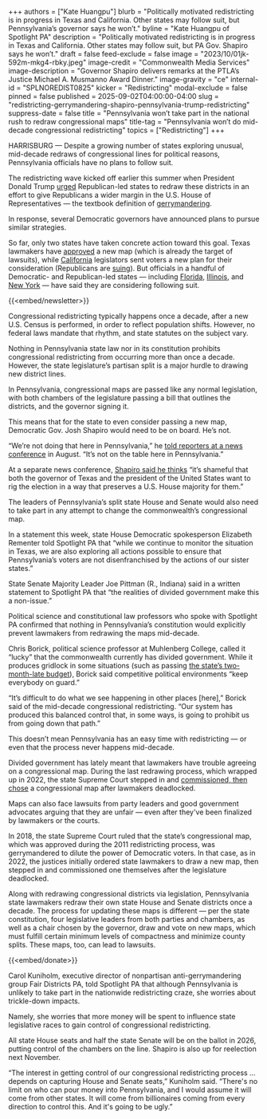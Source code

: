 +++
authors = ["Kate Huangpu"]
blurb = "Politically motivated redistricting is in progress in Texas and California. Other states may follow suit, but Pennsylvania’s governor says he won’t."
byline = "Kate Huangpu of Spotlight PA"
description = "Politically motivated redistricting is in progress in Texas and California. Other states may follow suit, but PA Gov. Shapiro says he won’t."
draft = false
feed-exclude = false
image = "2023/10/01jk-592m-mkg4-rbky.jpeg"
image-credit = "Commonwealth Media Services"
image-description = "Governor Shapiro delivers remarks at the PTLA’s Justice Michael A. Musmanno Award Dinner."
image-gravity = "ce"
internal-id = "SPLNOREDIST0825"
kicker = "Redistricting"
modal-exclude = false
pinned = false
published = 2025-09-02T04:00:00-04:00
slug = "redistricting-gerrymandering-shapiro-pennsylvania-trump-redistricting"
suppress-date = false
title = "Pennsylvania won’t take part in the national rush to redraw congressional maps"
title-tag = "Pennsylvania won’t do mid-decade congressional redistricting"
topics = ["Redistricting"]
+++

HARRISBURG — Despite a growing number of states exploring unusual, mid-decade redraws of congressional lines for political reasons, Pennsylvania officials have no plans to follow suit.

The redistricting wave kicked off earlier this summer when President Donald Trump <a href="https://truthsocial.com/@realDonaldTrump/posts/115064705209848959">urged</a> Republican-led states to redraw these districts in an effort to give Republicans a wider margin in the U.S. House of Representatives — the textbook definition of <a href="https://blogs.loc.gov/loc/2024/07/gerrymandering-the-origin-story/">gerrymandering</a>.

In response, several Democratic governors have announced plans to pursue similar strategies.

So far, only two states have taken concrete action toward this goal. Texas lawmakers have <a href="https://www.texastribune.org/2025/08/23/texas-congressional-map-lawsuit/">approved</a> a new map (which is already the target of lawsuits), while <a href="https://calmatters.org/politics/2025/08/california-redistricting-vote/">California</a> legislators sent voters a new plan for their consideration (Republicans are <a href="https://calmatters.org/politics/2025/08/california-redistricting-vote/">suing</a>). But officials in a handful of Democratic- and Republican-led states —&nbsp;including <a href="https://floridapolitics.com/archives/752790-ron-desantis-pc/">Florida</a>, <a href="https://www.wbez.org/springfield/2025/08/13/illinois-redistricting-jb-pritzker-texas-democrats-greg-abbott-remap">Illinois</a>, and <a href="https://spectrumlocalnews.com/nys/central-ny/politics/2025/08/22/hochul-leaders-meet-on-redistricting-">New York</a> — have said they are considering following suit.

{{<embed/newsletter>}}

Congressional redistricting typically happens once a decade, after a new U.S. Census is performed, in order to reflect population shifts. However, no federal laws mandate that rhythm, and state statutes on the subject vary.

Nothing in Pennsylvania state law nor in its constitution prohibits congressional redistricting from occurring more than once a decade. However, the state legislature’s partisan split is a major hurdle to drawing new district lines.

In Pennsylvania, congressional maps are passed like any normal legislation, with both chambers of the legislature passing a bill that outlines the districts, and the governor signing it.

This means that for the state to even consider passing a new map, Democratic Gov. Josh Shapiro would need to be on board. He’s not.

“We’re not doing that here in Pennsylvania,” he <a href="https://www.youtube.com/watch?v=m9ursCYslVw&amp;t=17s">told reporters at a news conference</a> in August. “It’s not on the table here in Pennsylvania.”

At a separate news conference, <a href="https://pacast.com/m?p=28159">Shapiro said he thinks</a> “it’s shameful that both the governor of Texas and the president of the United States want to rig the election in a way that preserves a U.S. House majority for them.”

The leaders of Pennsylvania’s split state House and Senate would also need to take part in any attempt to change the commonwealth’s congressional map.

In a statement this week, state House Democratic spokesperson Elizabeth Rementer told Spotlight PA that “while we continue to monitor the situation in Texas, we are also exploring all actions possible to ensure that Pennsylvania’s voters are not disenfranchised by the actions of our sister states.”

State Senate Majority Leader Joe Pittman (R., Indiana) said in a written statement to Spotlight PA that “the realities of divided government make this a non-issue.”

Political science and constitutional law professors who spoke with Spotlight PA confirmed that nothing in Pennsylvania’s constitution would explicitly prevent lawmakers from redrawing the maps mid-decade.

Chris Borick, political science professor at Muhlenberg College, called it “lucky” that the commonwealth currently has divided government. While it produces gridlock in some situations (such as passing <a href="https://www.spotlightpa.org/news/2025/08/septa-cuts-josh-shapiro-transit-funding-senate-republican-plan-capitol/">the state’s two-month-late budget</a>), Borick said competitive political environments “keep everybody on guard.”

“It’s difficult to do what we see happening in other places \[here\],” Borick said of the mid-decade congressional redistricting. “Our system has produced this balanced control that, in some ways, is going to prohibit us from going down that path.”

This doesn’t mean Pennsylvania has an easy time with redistricting — or even that the process never happens mid-decade.

Divided government has lately meant that lawmakers have trouble agreeing on a congressional map. During the last redrawing process, which wrapped up in 2022, the state Supreme Court stepped in and <a href="https://www.spotlightpa.org/news/2022/02/pennsylvania-redistricting-congressional-map-supreme-court-pick/">commissioned, then chose</a> a congressional map after lawmakers deadlocked.

Maps can also face lawsuits from party leaders and good government advocates arguing that they are unfair — even after they&#39;ve been finalized by lawmakers or the courts.

In 2018, the state Supreme Court ruled that the state’s congressional map, which was approved during the 2011 redistricting process, was gerrymandered to dilute the power of Democratic voters. In that case, as in 2022, the justices initially ordered state lawmakers to draw a new map, then stepped in and commissioned one themselves after the legislature deadlocked.

Along with redrawing congressional districts via legislation, Pennsylvania state lawmakers redraw their own state House and Senate districts once a decade. The process for updating these maps is different — per the state constitution, four legislative leaders from both parties and chambers, as well as a chair chosen by the governor, draw and vote on new maps, which must fulfill certain minimum levels of compactness and minimize county splits. These maps, too, can lead to lawsuits.

{{<embed/donate>}}

Carol Kuniholm, executive director of nonpartisan anti-gerrymandering group Fair Districts PA, told Spotlight PA that although Pennsylvania is unlikely to take part in the nationwide redistricting craze, she worries about trickle-down impacts.

Namely, she worries that more money will be spent to influence state legislative races to gain control of congressional redistricting.

All state House seats and half the state Senate will be on the ballot in 2026, putting control of the chambers on the line. Shapiro is also up for reelection next November.

“The interest in getting control of our congressional redistricting process … depends on capturing House and Senate seats,” Kuniholm said. “There&#39;s no limit on who can pour money into Pennsylvania, and I would assume it will come from other states. It will come from billionaires coming from every direction to control this. And it&#39;s going to be ugly.”

